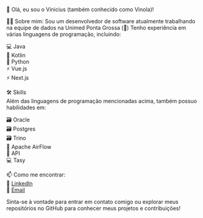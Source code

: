 👋 Olá, eu sou o Vinicius (também conhecido como Vinola)!
  
👨‍💻 Sobre mim:
Sou um desenvolvedor de software atualmente trabalhando na equipe de dados na Unimed Ponta Grossa (💚) Tenho experiência em várias linguagens de programação, incluindo:  
  
💻 Java  
🦙 Kotlin  
🐍 Python  
⚡ Vue.js  
⚡ Next.js  
  
🛠️ Skills  
Além das linguagens de programação mencionadas acima, também possuo habilidades em:  

🗃️ Oracle  
🗃️ Postgres  
🗃️ Trino  
🔧 Apache AirFlow  
🔧 API  
💻 Tasy  
  
📫 Como me encontrar:  
💼 [LinkedIn](https://www.linkedin.com/in/vinicius-oliveira-b5a151209/)  
📧 [Email](vini.asoliveira1@gmail.com)  
  
Sinta-se à vontade para entrar em contato comigo ou explorar meus repositórios no GitHub para conhecer meus projetos e contribuições!  
